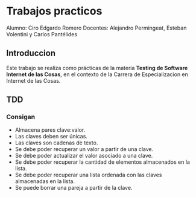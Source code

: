 # Trabajos practicos

Alumno: Ciro Edgardo Romero
Docentes: Alejandro Permingeat, Esteban Volentini y Carlos Pantélides

## Introduccion

Este trabajo se realiza como prácticas de la materia **Testing de Software Internet de las Cosas**, en el contexto de la Carrera de Especializacion en Internet de las Cosas.

## TDD

### Consigan
* Almacena pares clave:valor.
* Las claves deben ser únicas.
* Las claves son cadenas de texto.
* Se debe poder recuperar un valor a partir de una clave.
* Se debe poder actualizar el valor asociado a una clave.
* Se debe poder recuperar la cantidad de elementos almacenados en la lista.
* Se debe poder recuperar una lista ordenada con las claves almacenadas en la lista.
* Se puede borrar una pareja a partir de la clave.